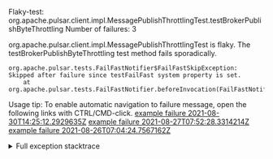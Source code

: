         
Flaky-test: org.apache.pulsar.client.impl.MessagePublishThrottlingTest.testBrokerPublishByteThrottling
Number of failures: 3

org.apache.pulsar.client.impl.MessagePublishThrottlingTest is flaky. The testBrokerPublishByteThrottling test method fails sporadically.

```
org.apache.pulsar.tests.FailFastNotifier$FailFastSkipException: Skipped after failure since testFailFast system property is set.
	at org.apache.pulsar.tests.FailFastNotifier.beforeInvocation(FailFastNotifier.java:88)

```

Usage tip: To enable automatic navigation to failure message, open the following links with CTRL/CMD-click.
[example failure 2021-08-30T14:25:12.2929635Z](https://github.com/apache/pulsar/runs/3462661639?check_suite_focus=true#step:9:1267)
[example failure 2021-08-27T07:52:28.3314214Z](https://github.com/apache/pulsar/runs/3440855061?check_suite_focus=true#step:9:1264)
[example failure 2021-08-26T07:04:24.7567162Z](https://github.com/apache/pulsar/runs/3429892062?check_suite_focus=true#step:9:1224)


<details>
<summary>Full exception stacktrace</summary>
<code><pre>
org.apache.pulsar.tests.FailFastNotifier$FailFastSkipException: Skipped after failure since testFailFast system property is set.
	at org.apache.pulsar.tests.FailFastNotifier.beforeInvocation(FailFastNotifier.java:88)

</pre></code>
</details>

